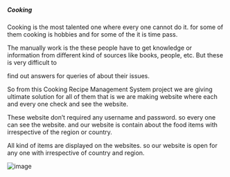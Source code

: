 <h5>Cooking</h5>




Cooking is the most talented one where every one cannot do it. for some of them cooking is hobbies and for some of the it is time pass.


The manually work is the these people have to get knowledge or information from different kind of sources like books, people, etc. But these is very difficult to 


find out answers for queries of about their issues.


So from this Cooking Recipe Management System project we are giving ultimate solution for all of them that is we are making website where each and every one check and see the website.


These website don’t required any username and password. so every one can see the website. and our website is contain about the food items with irrespective of the region or country.


All kind of items are displayed on the websites. so our website is open for any one with irrespective of country and region.


![image](https://github.com/abhinav2110/Cooking/assets/113549291/63fa4c6a-b4eb-48af-a889-858cf10098df)
